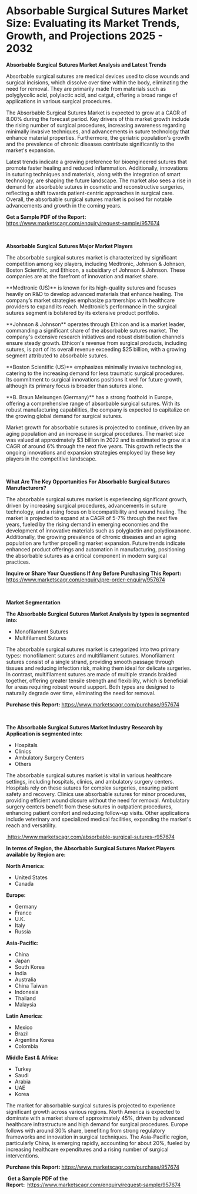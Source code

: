 <p><h1>Absorbable Surgical Sutures Market Size: Evaluating its Market Trends, Growth, and Projections 2025 - 2032</h1></p><p><strong>Absorbable Surgical Sutures Market Analysis and Latest Trends</strong></p>
<p><p>Absorbable surgical sutures are medical devices used to close wounds and surgical incisions, which dissolve over time within the body, eliminating the need for removal. They are primarily made from materials such as polyglycolic acid, polylactic acid, and catgut, offering a broad range of applications in various surgical procedures.</p><p>The Absorbable Surgical Sutures Market is expected to grow at a CAGR of 8.00% during the forecast period. Key drivers of this market growth include the rising number of surgical procedures, increasing awareness regarding minimally invasive techniques, and advancements in suture technology that enhance material properties. Furthermore, the geriatric population's growth and the prevalence of chronic diseases contribute significantly to the market's expansion.</p><p>Latest trends indicate a growing preference for bioengineered sutures that promote faster healing and reduced inflammation. Additionally, innovations in suturing techniques and materials, along with the integration of smart technology, are shaping the future landscape. The market also sees a rise in demand for absorbable sutures in cosmetic and reconstructive surgeries, reflecting a shift towards patient-centric approaches in surgical care. Overall, the absorbable surgical sutures market is poised for notable advancements and growth in the coming years.</p></p>
<p><strong>Get a Sample PDF of the Report:&nbsp;</strong> <a href="https://www.marketscagr.com/enquiry/request-sample/957674?utm_campaign=2097&utm_medium=2&utm_source=Github&utm_content=ia&utm_term=13042025&utm_id=absorbable-surgical-sutures">https://www.marketscagr.com/enquiry/request-sample/957674</a></p>
<p>&nbsp;</p>
<p><strong>Absorbable Surgical Sutures Major Market Players</strong></p>
<p><p>The absorbable surgical sutures market is characterized by significant competition among key players, including Medtronic, Johnson & Johnson, Boston Scientific, and Ethicon, a subsidiary of Johnson & Johnson. These companies are at the forefront of innovation and market share.</p><p>**Medtronic (US)** is known for its high-quality sutures and focuses heavily on R&D to develop advanced materials that enhance healing. The company’s market strategies emphasize partnerships with healthcare providers to expand its reach. Medtronic’s performance in the surgical sutures segment is bolstered by its extensive product portfolio.</p><p>**Johnson & Johnson** operates through Ethicon and is a market leader, commanding a significant share of the absorbable sutures market. The company's extensive research initiatives and robust distribution channels ensure steady growth. Ethicon's revenue from surgical products, including sutures, is part of its overall revenue exceeding $25 billion, with a growing segment attributed to absorbable sutures.</p><p>**Boston Scientific (US)** emphasizes minimally invasive technologies, catering to the increasing demand for less traumatic surgical procedures. Its commitment to surgical innovations positions it well for future growth, although its primary focus is broader than sutures alone. </p><p>**B. Braun Melsungen (Germany)** has a strong foothold in Europe, offering a comprehensive range of absorbable surgical sutures. With its robust manufacturing capabilities, the company is expected to capitalize on the growing global demand for surgical sutures.</p><p>Market growth for absorbable sutures is projected to continue, driven by an aging population and an increase in surgical procedures. The market size was valued at approximately $3 billion in 2022 and is estimated to grow at a CAGR of around 6% through the next five years. This growth reflects the ongoing innovations and expansion strategies employed by these key players in the competitive landscape.</p></p>
<p>&nbsp;</p>
<p><strong>What Are The Key Opportunities For Absorbable Surgical Sutures Manufacturers?</strong></p>
<p><p>The absorbable surgical sutures market is experiencing significant growth, driven by increasing surgical procedures, advancements in suture technology, and a rising focus on biocompatibility and wound healing. The market is projected to expand at a CAGR of 5-7% through the next five years, fueled by the rising demand in emerging economies and the development of innovative materials such as polyglactin and polydioxanone. Additionally, the growing prevalence of chronic diseases and an aging population are further propelling market expansion. Future trends indicate enhanced product offerings and automation in manufacturing, positioning the absorbable sutures as a critical component in modern surgical practices.</p></p>
<p><strong>Inquire or Share Your Questions If Any Before Purchasing This Report:</strong> <a href="https://www.marketscagr.com/enquiry/pre-order-enquiry/957674?utm_campaign=2097&utm_medium=2&utm_source=Github&utm_content=ia&utm_term=13042025&utm_id=absorbable-surgical-sutures">https://www.marketscagr.com/enquiry/pre-order-enquiry/957674</a></p>
<p>&nbsp;</p>
<p><strong>Market Segmentation</strong></p>
<p><strong>The Absorbable Surgical Sutures Market Analysis by types is segmented into:</strong></p>
<p><ul><li>Monofilament Sutures</li><li>Multifilament Sutures</li></ul></p>
<p><p>The absorbable surgical sutures market is categorized into two primary types: monofilament sutures and multifilament sutures. Monofilament sutures consist of a single strand, providing smooth passage through tissues and reducing infection risk, making them ideal for delicate surgeries. In contrast, multifilament sutures are made of multiple strands braided together, offering greater tensile strength and flexibility, which is beneficial for areas requiring robust wound support. Both types are designed to naturally degrade over time, eliminating the need for removal.</p></p>
<p><strong>Purchase this Report:&nbsp;</strong><a href="https://www.marketscagr.com/purchase/957674?utm_campaign=2097&utm_medium=2&utm_source=Github&utm_content=ia&utm_term=13042025&utm_id=absorbable-surgical-sutures">https://www.marketscagr.com/purchase/957674</a></p>
<p>&nbsp;</p>
<p><strong>The Absorbable Surgical Sutures Market Industry Research by Application is segmented into:</strong></p>
<p><ul><li>Hospitals</li><li>Clinics</li><li>Ambulatory Surgery Centers</li><li>Others</li></ul></p>
<p><p>The absorbable surgical sutures market is vital in various healthcare settings, including hospitals, clinics, and ambulatory surgery centers. Hospitals rely on these sutures for complex surgeries, ensuring patient safety and recovery. Clinics use absorbable sutures for minor procedures, providing efficient wound closure without the need for removal. Ambulatory surgery centers benefit from these sutures in outpatient procedures, enhancing patient comfort and reducing follow-up visits. Other applications include veterinary and specialized medical facilities, expanding the market's reach and versatility.</p></p>
<p><a href="https://www.marketscagr.com/absorbable-surgical-sutures-r957674?utm_campaign=2097&utm_medium=2&utm_source=Github&utm_content=ia&utm_term=13042025&utm_id=absorbable-surgical-sutures">&nbsp;https://www.marketscagr.com/absorbable-surgical-sutures-r957674</a></p>
<p><strong>In terms of Region, the Absorbable Surgical Sutures Market Players available by Region are:</strong></p>
<p>
    <p> <strong> North America: </strong>
        <ul>
            <li>United States</li>
            <li>Canada</li>
        </ul>
        </p> 
    <p> <strong> Europe: </strong>
        <ul>
            <li>Germany</li>
            <li>France</li>
            <li>U.K.</li>
            <li>Italy</li>
            <li>Russia</li>
        </ul>
        </p> 
    <p> <strong> Asia-Pacific: </strong>
        <ul>
            <li>China</li>
            <li>Japan</li>
            <li>South Korea</li>
            <li>India</li>
            <li>Australia</li>
            <li>China Taiwan</li>
            <li>Indonesia</li>
            <li>Thailand</li>
            <li>Malaysia</li>
        </ul>
        </p> 
    <p> <strong> Latin America: </strong>
        <ul>
            <li>Mexico</li>
            <li>Brazil</li>
            <li>Argentina Korea</li>
            <li>Colombia</li>
        </ul>
        </p> 
    <p> <strong> Middle East & Africa: </strong>
        <ul>
            <li>Turkey</li>
            <li>Saudi</li>
            <li>Arabia</li>
            <li>UAE</li>
            <li>Korea</li>
        </ul>
    </p>
    </p>
<p><p>The market for absorbable surgical sutures is projected to experience significant growth across various regions. North America is expected to dominate with a market share of approximately 45%, driven by advanced healthcare infrastructure and high demand for surgical procedures. Europe follows with around 30% share, benefiting from strong regulatory frameworks and innovation in surgical techniques. The Asia-Pacific region, particularly China, is emerging rapidly, accounting for about 20%, fueled by increasing healthcare expenditures and a rising number of surgical interventions.</p></p>
<p><strong>Purchase this Report: </strong><a href="https://www.marketscagr.com/purchase/957674?utm_campaign=2097&utm_medium=2&utm_source=Github&utm_content=ia&utm_term=13042025&utm_id=absorbable-surgical-sutures">https://www.marketscagr.com/purchase/957674</a></p>
<p>&nbsp;<strong>Get a Sample PDF of the Report:&nbsp;&nbsp;</strong><a href="https://www.marketscagr.com/enquiry/request-sample/957674?utm_campaign=2097&utm_medium=2&utm_source=Github&utm_content=ia&utm_term=13042025&utm_id=absorbable-surgical-sutures">https://www.marketscagr.com/enquiry/request-sample/957674</a></p>
<p><strong></strong></p>
<p><p></p><p></p><p></p></p>